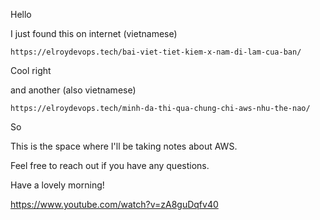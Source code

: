 Hello

I just found this on internet (vietnamese)

    https://elroydevops.tech/bai-viet-tiet-kiem-x-nam-di-lam-cua-ban/


Cool right

and another (also vietnamese)

    https://elroydevops.tech/minh-da-thi-qua-chung-chi-aws-nhu-the-nao/

So

This is the space where I'll be taking notes about AWS.

Feel free to reach out if you have any questions. 

Have a lovely morning!

https://www.youtube.com/watch?v=zA8guDqfv40
